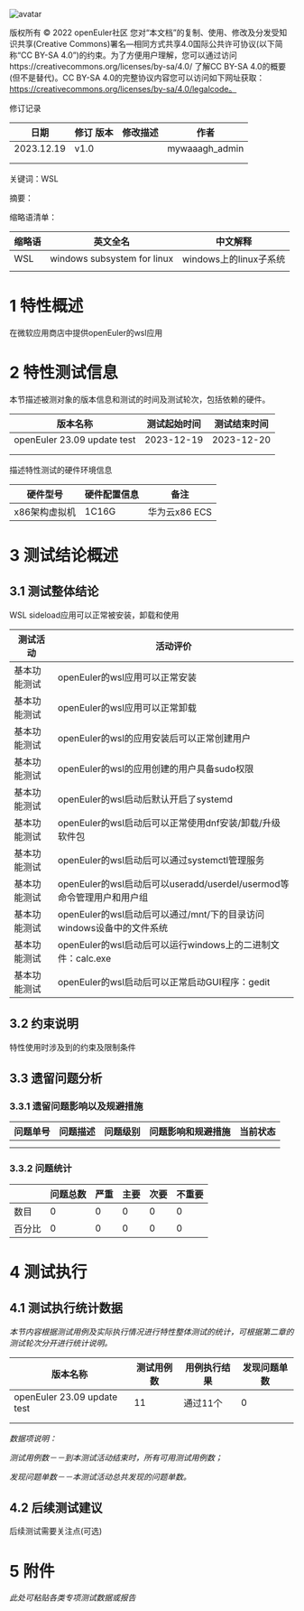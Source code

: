 ![avatar](../../images/openEuler.png)


版权所有 © 2022  openEuler社区
 您对“本文档”的复制、使用、修改及分发受知识共享(Creative Commons)署名—相同方式共享4.0国际公共许可协议(以下简称“CC BY-SA 4.0”)的约束。为了方便用户理解，您可以通过访问https://creativecommons.org/licenses/by-sa/4.0/ 了解CC BY-SA 4.0的概要 (但不是替代)。CC BY-SA 4.0的完整协议内容您可以访问如下网址获取：https://creativecommons.org/licenses/by-sa/4.0/legalcode。

修订记录

| 日期 | 修订   版本 | 修改描述 | 作者 |
| ---- | ----------- | -------- | ---- |
| 2023.12.19 |  v1.0           |          |  mywaaagh_admin   |
|      |             |          |      |
|      |             |          |      |

关键词：WSL


摘要：


缩略语清单：

| 缩略语 | 英文全名 | 中文解释 |
| ------ | -------- | -------- |
|    WSL    |   windows subsystem for linux       |     windows上的linux子系统     |
|        |          |          |

# 1     特性概述

在微软应用商店中提供openEuler的wsl应用

# 2     特性测试信息

本节描述被测对象的版本信息和测试的时间及测试轮次，包括依赖的硬件。

| 版本名称 | 测试起始时间 | 测试结束时间 |
| -------- | ------------ | ------------ |
|  openEuler 23.09 update test  |   2023-12-19  |  2023-12-20  |
|          |              |              |
|          |              |              |

描述特性测试的硬件环境信息

| 硬件型号 | 硬件配置信息 | 备注 |
| -------- | ------------ | ---- |
|  x86架构虚拟机   |   1C16G       |   华为云x86 ECS    |

# 3     测试结论概述

## 3.1   测试整体结论

WSL sideload应用可以正常被安装，卸载和使用

| 测试活动 | 活动评价 |
| -------- | -------- |
| 基本功能测试 | openEuler的wsl应用可以正常安装 |
| 基本功能测试 | openEuler的wsl应用可以正常卸载 |
| 基本功能测试 | openEuler的wsl的应用安装后可以正常创建用户 |
| 基本功能测试 | openEuler的wsl的应用创建的用户具备sudo权限 |
| 基本功能测试 | openEuler的wsl启动后默认开启了systemd |
| 基本功能测试 | openEuler的wsl启动后可以正常使用dnf安装/卸载/升级软件包 |
| 基本功能测试 | openEuler的wsl启动后可以通过systemctl管理服务 |
| 基本功能测试 | openEuler的wsl启动后可以useradd/userdel/usermod等命令管理用户和用户组 |
| 基本功能测试 | openEuler的wsl启动后可以通过/mnt/下的目录访问windows设备中的文件系统 |
| 基本功能测试 | openEuler的wsl启动后可以运行windows上的二进制文件：calc.exe |
| 基本功能测试 | openEuler的wsl启动后可以正常启动GUI程序：gedit |

## 3.2   约束说明

特性使用时涉及到的约束及限制条件

## 3.3   遗留问题分析

### 3.3.1 遗留问题影响以及规避措施

| 问题单号 | 问题描述 | 问题级别 | 问题影响和规避措施 | 当前状态 |
| -------- | -------- | -------- | ------------------ | -------- |
|          |          |          |                    |          |
|          |          |          |                    |          |

### 3.3.2 问题统计

|        | 问题总数 | 严重 | 主要 | 次要 | 不重要 |
| ------ | -------- | ---- | ---- | ---- | ------ |
| 数目   |     0     |  0    |   0   |    0  |  0      |
| 百分比 |     0     |   0   |    0  |   0   |    0    |

# 4     测试执行

## 4.1   测试执行统计数据

*本节内容根据测试用例及实际执行情况进行特性整体测试的统计，可根据第二章的测试轮次分开进行统计说明。*

| 版本名称 | 测试用例数 | 用例执行结果 | 发现问题单数 |
| -------- | ---------- | ------------ | ------------ |
|   openEuler 23.09 update test   |     11       |      通过11个        |    0          |
|          |            |              |              |
|          |            |              |              |

*数据项说明：*

*测试用例数－－到本测试活动结束时，所有可用测试用例数；*

*发现问题单数－－本测试活动总共发现的问题单数。*

## 4.2   后续测试建议

后续测试需要关注点(可选)

# 5     附件

*此处可粘贴各类专项测试数据或报告*

 



 

 

